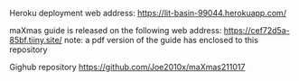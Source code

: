 Heroku deployment web address:
https://lit-basin-99044.herokuapp.com/

maXmas guide is released on the following web address:
https://cef72d5a-85bf.tiiny.site/
note: a pdf version of the guide has enclosed to this repository

Gighub repository
https://github.com/Joe2010x/maXmas211017